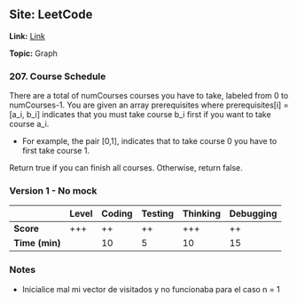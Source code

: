 ## Site: LeetCode

**Link:** [Link](https://leetcode.com/problems/course-schedule/description/)

**Topic:** Graph

### 207. Course Schedule

There are a total of numCourses courses you have to take, labeled from 0 to numCourses-1.
You are given an array prerequisites where prerequisites[i] = [a_i, b_i] indicates that you must take course b_i first if you want to take course a_i.

 - For example, the pair [0,1], indicates that to take course 0 you have to first take course 1.

 Return true if you can finish all courses. Otherwise, return false.


### Version 1 - No mock

|           | Level | Coding | Testing | Thinking | Debugging  |
|-----------|-------|--------|---------|----------|------------|
| **Score** | +++   | ++     | ++      | +++      | ++          |
| **Time (min)** | | 10 | 5 | 10 | 15 |

### Notes
- Inicialice mal mi vector de visitados y no funcionaba para el caso n = 1